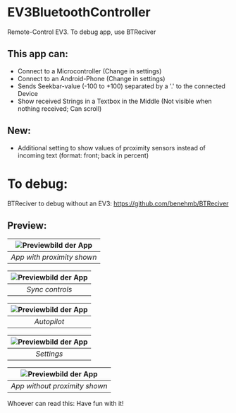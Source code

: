 # EV3BluetoothController
Remote-Control EV3. To debug app, use BTReciver

## This app can:
  - Connect to a Microcontroller (Change in settings)
  - Connect to an Android-Phone (Change in settings)
  - Sends Seekbar-value (-100 to +100) separated by a '.' to the connected Device
  - Show received Strings in a Textbox in the Middle (Not visible when nothing received; Can scroll)
  
## New:
  - Additional setting to show values of proximity sensors instead of incoming text (format: front; back in percent)

# To debug:
BTReciver to debug without an EV3: https://github.com/benehmb/BTReciver

## Preview:

| ![Previewbild der App](/Preview/prev1.png "App with proximity shown") | 
|:--:| 
| *App with proximity shown* |

| ![Previewbild der App](/Preview/prev2.png "Sync controls") | 
|:--:| 
| *Sync controls* |


| ![Previewbild der App](/Preview/prev3.png "Autopilot") | 
|:--:| 
| *Autopilot* |

| ![Previewbild der App](/Preview/prev4.png "Settings") | 
|:--:| 
| *Settings* |

| ![Previewbild der App](/Preview/prev5.png "App without proximity shown") | 
|:--:| 
| *App without proximity shown* |

Whoever can read this: Have fun with it!
